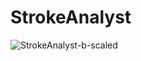 # StrokeAnalyst

![StrokeAnalyst-b-scaled](https://user-images.githubusercontent.com/33942273/147875179-eb90ab40-f660-4f64-b2e3-486f81d01e95.jpg)
